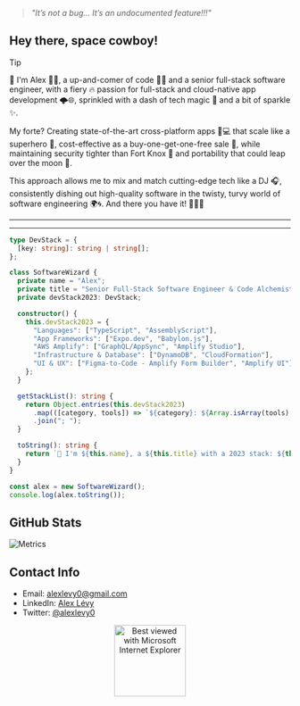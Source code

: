 > *"It’s not a bug... It’s an undocumented feature!!!"*

## Hey there, space cowboy!

> [!TIP]
> 
>👋 I'm Alex 🧑‍💻, a up-and-comer of code 🧙‍♂️ and a senior full-stack software engineer, with a fiery 🔥 passion for full-stack and cloud-native app development 🌩️🌐, sprinkled with a dash of tech magic 🌟 and a bit of sparkle ✨.
>
>My forte? Creating state-of-the-art cross-platform apps 📱💻 that scale like a superhero 🦸, cost-effective as a buy-one-get-one-free sale 💸, while maintaining security tighter than Fort Knox 🔐 and portability that could leap over the moon 🌝.
>
>This approach allows me to mix and match cutting-edge tech like a DJ 🎧, consistently dishing out high-quality software in the twisty, turvy world of software engineering 🌍🌀. And there you have it! 🚀🎉🎊
>

---
---
```typescript
type DevStack = {
  [key: string]: string | string[];
};

class SoftwareWizard {
  private name = "Alex";
  private title = "Senior Full-Stack Software Engineer & Code Alchemist";
  private devStack2023: DevStack;

  constructor() {
    this.devStack2023 = {
      "Languages": ["TypeScript", "AssemblyScript"],
      "App Frameworks": ["Expo.dev", "Babylon.js"],
      "AWS Amplify": ["GraphQL/AppSync", "Amplify Studio"],
      "Infrastructure & Database": ["DynamoDB", "CloudFormation"],
      "UI & UX": ["Figma-to-Code - Amplify Form Builder", "Amplify UI"]
    };
  }

  getStackList(): string {
    return Object.entries(this.devStack2023)
      .map(([category, tools]) => `${category}: ${Array.isArray(tools) ? tools.join(", ") : tools}`)
      .join("; ");
  }

  toString(): string {
    return `👋 I'm ${this.name}, a ${this.title} with a 2023 stack: ${this.getStackList()}. 🌙 Let's make some digital magic! 🧙‍♂️✨`;
  }
}

const alex = new SoftwareWizard();
console.log(alex.toString());
```

## GitHub Stats

![Metrics](https://metrics.lecoq.io/alexlevy0)

## Contact Info

- Email: [alexlevy0@gmail.com](mailto:alexlevy0@gmail.com)
- LinkedIn: [Alex Lévy](https://www.linkedin.com/in/alexlevy0)
- Twitter: [@alexlevy0](https://twitter.com/alexlevy0)


<div align="center">
<img src="https://github.com/fnky/fnky/raw/fnky/img/ie.jpg" alt="Best viewed with Microsoft Internet Explorer" align="center" width="128">
</div>
